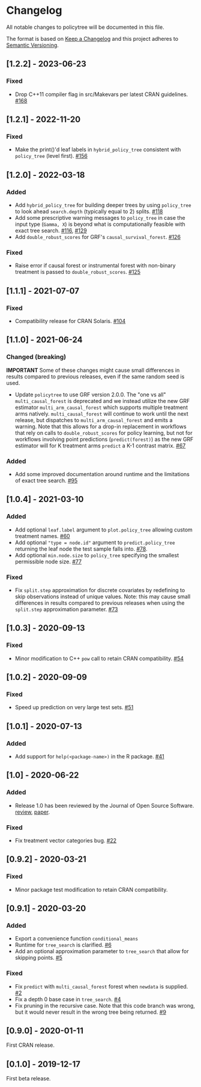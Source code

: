 # Changelog
All notable changes to policytree will be documented in this file.

The format is based on [Keep a Changelog](http://keepachangelog.com/en/1.0.0/)
and this project adheres to [Semantic Versioning](http://semver.org/spec/v2.0.0.html).

## [1.2.2] - 2023-06-23

### Fixed
- Drop C++11 compiler flag in src/Makevars per latest CRAN guidelines. [#168](https://github.com/grf-labs/policytree/pull/168)

## [1.2.1] - 2022-11-20

### Fixed
- Make the print()'d leaf labels in `hybrid_policy_tree` consistent with `policy_tree` (level first). [#156](https://github.com/grf-labs/policytree/pull/156)

## [1.2.0] - 2022-03-18

### Added
- Add `hybrid_policy_tree` for building deeper trees by using `policy_tree` to look ahead `search.depth` (typically equal to 2) splits. [#118](https://github.com/grf-labs/policytree/pull/118)
- Add some prescriptive warning messages to `policy_tree` in case the input type (`Gamma, X`) is beyond what is computationally feasible with exact tree search. [#116](https://github.com/grf-labs/policytree/pull/116), [#129](https://github.com/grf-labs/policytree/pull/129)
- Add `double_robust_scores` for GRF's `causal_survival_forest`. [#126](https://github.com/grf-labs/policytree/pull/126)

### Fixed
- Raise error if causal forest or instrumental forest with non-binary treatment is passed to `double_robust_scores`. [#125](https://github.com/grf-labs/policytree/pull/125)

## [1.1.1] - 2021-07-07

### Fixed

- Compatibility release for CRAN Solaris. [#104](https://github.com/grf-labs/policytree/pull/104)

## [1.1.0] - 2021-06-24

### Changed (breaking)
**IMPORTANT** Some of these changes might cause small differences in results compared to previous releases, even if the same random seed is used.
- Update `policytree` to use GRF version 2.0.0. The "one vs all" `multi_causal_forest` is deprecated and we instead utilize the new GRF estimator `multi_arm_causal_forest` which supports multiple treatment arms natively. `multi_causal_forest` will continue to work until the next release, but dispatches to `multi_arm_causal_forest` and emits a warning. Note that this allows for a drop-in replacement in workflows that rely on calls to `double_robust_scores` for policy learning, but not for workflows involving point predictions (`predict(forest)`) as the new GRF estimator will for K treatment arms `predict` a K-1 contrast matrix. [#67](https://github.com/grf-labs/policytree/issues/67)

### Added
- Add some improved documentation around runtime and the limitations of exact tree search. [#95](https://github.com/grf-labs/policytree/issues/95)

## [1.0.4] - 2021-03-10

### Added
- Add optional `leaf.label` argument to `plot.policy_tree` allowing custom treatment names. [#60](https://github.com/grf-labs/policytree/pull/60)
- Add optional `"type = node.id"` argument to `predict.policy_tree` returning the leaf node the test sample falls into. [#78](https://github.com/grf-labs/policytree/pull/78).
- Add optional `min.node.size` to `policy_tree` specifying the smallest permissible node size. [#77](https://github.com/grf-labs/policytree/pull/77)

### Fixed
- Fix `split.step` approximation for discrete covariates by redefining to skip observations instead of unique values. Note: this may cause small differences in results compared to previous releases when using the `split.step` approximation parameter. [#73](https://github.com/grf-labs/policytree/pull/73)

## [1.0.3] - 2020-09-13

### Fixed
- Minor modification to C++ `pow` call to retain CRAN compatibility. [#54](https://github.com/grf-labs/policytree/pull/54)

## [1.0.2] - 2020-09-09

### Fixed
- Speed up prediction on very large test sets. [#51](https://github.com/grf-labs/policytree/pull/51)

## [1.0.1] - 2020-07-13

### Added
- Add support for `help(<package-name>)` in the R package. [#41](https://github.com/grf-labs/policytree/pull/41)

## [1.0] - 2020-06-22

### Added
- Release 1.0 has been reviewed by the Journal of Open Source Software. [review](https://github.com/openjournals/joss-reviews/issues/2232), [paper](https://joss.theoj.org/papers/10.21105/joss.02232).

### Fixed
- Fix treatment vector categories bug. [#22](https://github.com/grf-labs/policytree/pull/22)

## [0.9.2] - 2020-03-21

### Fixed
- Minor package test modification to retain CRAN compatibility.

## [0.9.1] - 2020-03-20

### Added
- Export a convenience function `conditional_means`
- Runtime for `tree_search` is clarified. [#6](https://github.com/grf-labs/policytree/pull/6)
- Add an optional approximation parameter to `tree_search` that allow for skipping points. [#5](https://github.com/grf-labs/policytree/pull/5)

### Fixed
- Fix `predict` with `multi_causal_forest` forest when `newdata` is supplied. [#2](https://github.com/grf-labs/policytree/pull/2)
- Fix a depth 0 base case in `tree_search`. [#4](https://github.com/grf-labs/policytree/pull/4)
- Fix pruning in the recursive case. Note that this code branch was wrong, but it would never result in the wrong tree being returned. [#9](https://github.com/grf-labs/policytree/pull/9)

## [0.9.0] - 2020-01-11
First CRAN release.

## [0.1.0] - 2019-12-17
First beta release.
